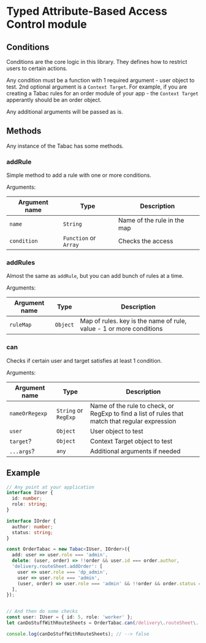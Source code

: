 # Typed Attribute-Based Access Control module

## Conditions

Conditions are the core logic in this library. They defines how to restrict users to certain actions.

Any condition must be a function with 1 required argument - user object to test. 2nd optional argument is a `Context Target`. For example, if you are creating a Tabac rules for an order module of your app - the `Context Target` apperantly should be an order object.

Any additional arguments will be passed as is.

## Methods

Any instance of the Tabac has some methods.

### **addRule**

Simple method to add a rule with one or more conditions.

Arguments:

| Argument name | Type | Description |
| --- | --- | --- |
| `name` | `String` | Name of the rule in the map |
| `condition` | `Function` or `Array` | Checks the access  |

### **addRules**

Almost the same as `addRule`, but you can add bunch of rules at a time.

Arguments:

| Argument name | Type | Description |
| --- | --- | --- |
| `ruleMap` | `Object` | Map of rules. key is the name of rule, value - 1 or more conditions |

### **can**

Checks if certain user and target satisfies at least 1 condition.

Arguments:

| Argument name | Type | Description |
| --- | --- | --- |
| `nameOrRegexp` | `String` or `RegExp` | Name of the rule to check, or RegExp to find a list of rules that match that regular expression |
| `user` | `Object` | User object to test |
| `target`? | `Object` | Context Target object to test |
| `...args`? | `any` | Additional arguments if needed |

## Example

```ts
// Any point at your application
interface IUser {
  id: number;
  role: string;
}

interface IOrder {
  author: number;
  status: string;
}

const OrderTabac = new Tabac<IUser, IOrder>({
  add: user => user.role === 'admin',
  delete: (user, order) => !!order && user.id === order.author,
  'delivery.routeSheet.addOrder': [
    user => user.role === 'dp_admin',
    user => user.role === 'admin',
    (user, order) => user.role === 'admin' && !!order && order.status === 'DELIVERING'
  ],
});


// And then do some checks
const user: IUser = { id: 5, role: 'worker' };
let canDoStuffWithRouteSheets = OrderTabac.can(/delivery\.routeSheet\..*/, user);

console.log(canDoStuffWithRouteSheets); // --> false
```
